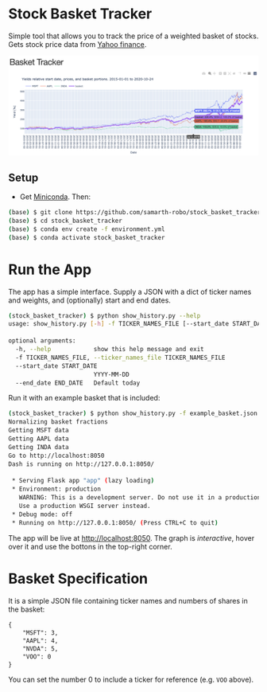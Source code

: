 # Stock Basket Tracker

Simple tool that allows you to track the price of a weighted basket of stocks.
Gets stock price data from [Yahoo finance](https://pypi.org/project/yfinance/).

![teaser](teaser.png)

## Setup
- Get [Miniconda](https://docs.conda.io/en/latest/miniconda.html). Then:
```bash
(base) $ git clone https://github.com/samarth-robo/stock_basket_tracker.git
(base) $ cd stock_basket_tracker 
(base) $ conda env create -f environment.yml
(base) $ conda activate stock_basket_tracker
```

# Run the App

The app has a simple interface. Supply a JSON with a dict of ticker names and
weights, and (optionally) start and end dates.

```bash
(stock_basket_tracker) $ python show_history.py --help
usage: show_history.py [-h] -f TICKER_NAMES_FILE [--start_date START_DATE] [--end_date END_DATE]

optional arguments:
  -h, --help            show this help message and exit
  -f TICKER_NAMES_FILE, --ticker_names_file TICKER_NAMES_FILE
  --start_date START_DATE
                        YYYY-MM-DD
  --end_date END_DATE   Default today
```

Run it with an example basket that is included:

```bash
(stock_basket_tracker) $ python show_history.py -f example_basket.json 
Normalizing basket fractions
Getting MSFT data
Getting AAPL data
Getting INDA data
Go to http://localhost:8050
Dash is running on http://127.0.0.1:8050/

 * Serving Flask app "app" (lazy loading)
 * Environment: production
   WARNING: This is a development server. Do not use it in a production deployment.
   Use a production WSGI server instead.
 * Debug mode: off
 * Running on http://127.0.0.1:8050/ (Press CTRL+C to quit)
```

The app will be live at [http://localhost:8050](http://localhost:8050).
The graph is *interactive*, hover over it and use the bottons in the top-right
corner.

# Basket Specification

It is a simple JSON file containing ticker names and numbers of shares in the 
basket:

```
{
    "MSFT": 3,
    "AAPL": 4,
    "NVDA": 5,
    "VOO": 0
}
```
You can set the number 0 to include a ticker for reference (e.g. `VOO` above).
